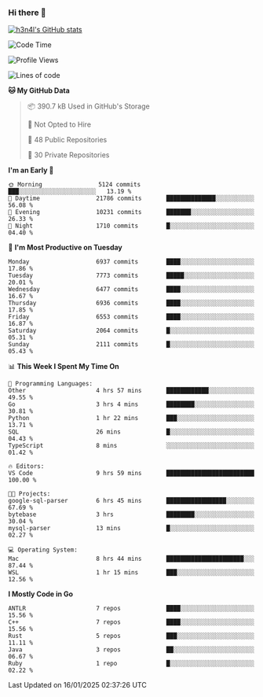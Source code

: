 ### Hi there 👋

[![h3n4l's GitHub stats](https://github-readme-stats.vercel.app/api?username=h3n4l&count_private=true&show_icons=true&theme=radical)](https://github.com/h3n4l/github-readme-stats)

<!--START_SECTION:waka-->
![Code Time](http://img.shields.io/badge/Code%20Time-2%2C051%20hrs%209%20mins-blue)

![Profile Views](http://img.shields.io/badge/Profile%20Views-0-blue)

![Lines of code](https://img.shields.io/badge/From%20Hello%20World%20I%27ve%20Written-15.6%20million%20lines%20of%20code-blue)

**🐱 My GitHub Data** 

> 📦 390.7 kB Used in GitHub's Storage 
 > 
> 🚫 Not Opted to Hire
 > 
> 📜 48 Public Repositories 
 > 
> 🔑 30 Private Repositories 
 > 
**I'm an Early 🐤** 

```text
🌞 Morning                5124 commits        ███░░░░░░░░░░░░░░░░░░░░░░   13.19 % 
🌆 Daytime                21786 commits       ██████████████░░░░░░░░░░░   56.08 % 
🌃 Evening                10231 commits       ███████░░░░░░░░░░░░░░░░░░   26.33 % 
🌙 Night                  1710 commits        █░░░░░░░░░░░░░░░░░░░░░░░░   04.40 % 
```
📅 **I'm Most Productive on Tuesday** 

```text
Monday                   6937 commits        ████░░░░░░░░░░░░░░░░░░░░░   17.86 % 
Tuesday                  7773 commits        █████░░░░░░░░░░░░░░░░░░░░   20.01 % 
Wednesday                6477 commits        ████░░░░░░░░░░░░░░░░░░░░░   16.67 % 
Thursday                 6936 commits        ████░░░░░░░░░░░░░░░░░░░░░   17.85 % 
Friday                   6553 commits        ████░░░░░░░░░░░░░░░░░░░░░   16.87 % 
Saturday                 2064 commits        █░░░░░░░░░░░░░░░░░░░░░░░░   05.31 % 
Sunday                   2111 commits        █░░░░░░░░░░░░░░░░░░░░░░░░   05.43 % 
```


📊 **This Week I Spent My Time On** 

```text
💬 Programming Languages: 
Other                    4 hrs 57 mins       ████████████░░░░░░░░░░░░░   49.55 % 
Go                       3 hrs 4 mins        ████████░░░░░░░░░░░░░░░░░   30.81 % 
Python                   1 hr 22 mins        ███░░░░░░░░░░░░░░░░░░░░░░   13.71 % 
SQL                      26 mins             █░░░░░░░░░░░░░░░░░░░░░░░░   04.43 % 
TypeScript               8 mins              ░░░░░░░░░░░░░░░░░░░░░░░░░   01.42 % 

🔥 Editors: 
VS Code                  9 hrs 59 mins       █████████████████████████   100.00 % 

🐱‍💻 Projects: 
google-sql-parser        6 hrs 45 mins       █████████████████░░░░░░░░   67.69 % 
bytebase                 3 hrs               ████████░░░░░░░░░░░░░░░░░   30.04 % 
mysql-parser             13 mins             █░░░░░░░░░░░░░░░░░░░░░░░░   02.27 % 

💻 Operating System: 
Mac                      8 hrs 44 mins       ██████████████████████░░░   87.44 % 
WSL                      1 hr 15 mins        ███░░░░░░░░░░░░░░░░░░░░░░   12.56 % 
```

**I Mostly Code in Go** 

```text
ANTLR                    7 repos             ████░░░░░░░░░░░░░░░░░░░░░   15.56 % 
C++                      7 repos             ████░░░░░░░░░░░░░░░░░░░░░   15.56 % 
Rust                     5 repos             ███░░░░░░░░░░░░░░░░░░░░░░   11.11 % 
Java                     3 repos             ██░░░░░░░░░░░░░░░░░░░░░░░   06.67 % 
Ruby                     1 repo              █░░░░░░░░░░░░░░░░░░░░░░░░   02.22 % 
```




 Last Updated on 16/01/2025 02:37:26 UTC
<!--END_SECTION:waka-->

